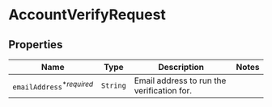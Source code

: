 

# AccountVerifyRequest



## Properties

Name | Type | Description | Notes
------------ | ------------- | ------------- | -------------
| `emailAddress`<sup>*_required_</sup> | ```String``` |  Email address to run the verification for.  |  |



